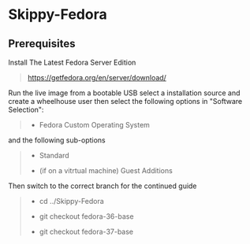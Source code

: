 # Skippy-Fedora

## Prerequisites
Install The Latest Fedora Server Edition

> https://getfedora.org/en/server/download/

Run the live image from a bootable USB select a installation source and create a wheelhouse user then select the following options in "Software Selection":
> - Fedora Custom Operating System

and the following sub-options
> - Standard
>
> - (if on a vitrtual machine) Guest Additions

Then switch to the correct branch for the continued guide

> - cd ../Skippy-Fedora
> 
> - git checkout fedora-36-base
>
> - git checkout fedora-37-base